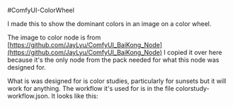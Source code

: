 #ComfyUI-ColorWheel

I made this to show the dominant colors in an image on a color wheel.

The image to color node is from [https://github.com/JayLyu/ComfyUI_BaiKong_Node](https://github.com/JayLyu/ComfyUI_BaiKong_Node)
I copied it over here because it's the only node from the pack needed for what this node was designed for.

What is was designed for is color studies, particularly for sunsets but it will work for anything. The workflow it's used for is in
the file colorstudy-workflow.json. It looks like this:
